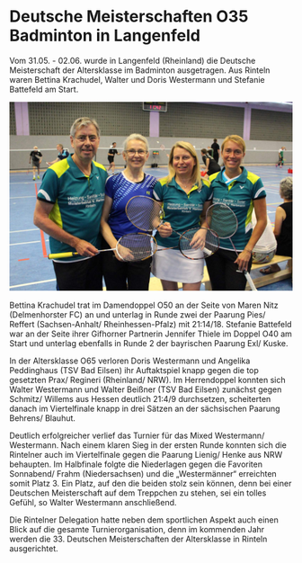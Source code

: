 # Deutsche Meisterschaften O35 Badminton in Langenfeld

Vom 31.05. - 02.06. wurde in Langenfeld (Rheinland) die Deutsche Meisterschaft der Altersklasse im
Badminton ausgetragen. Aus Rinteln waren Bettina Krachudel, Walter und Doris Westermann und
Stefanie Battefeld am Start.

![Deutsche Meisterschaften O35 Badminton in Langenfeld](2019-06-04_dm-o35.jpg)

Bettina Krachudel trat im Damendoppel O50 an der Seite von Maren Nitz (Delmenhorster FC) an und
unterlag in Runde zwei der Paarung Pies/ Reffert (Sachsen-Anhalt/ Rheinhessen-Pfalz) mit 21:14/18.
Stefanie Battefeld war an der Seite ihrer Gifhorner Partnerin Jennifer Thiele im Doppel O40 am Start
und unterlag ebenfalls in Runde 2 der bayrischen Paarung Exl/ Kuske.

In der Altersklasse O65 verloren Doris Westermann und Angelika Peddinghaus (TSV Bad Eilsen) ihr
Auftaktspiel knapp gegen die top gesetzten Prax/ Regineri (Rheinland/ NRW). Im Herrendoppel
konnten sich Walter Westermann und Walter Beißner (TSV Bad Eilsen) zunächst gegen Schmitz/
Willems aus Hessen deutlich 21:4/9 durchsetzen, scheiterten danach im Viertelfinale knapp in drei
Sätzen an der sächsischen Paarung Behrens/ Blauhut.

Deutlich erfolgreicher verlief das Turnier für das Mixed Westermann/ Westermann. Nach einem
klaren Sieg in der ersten Runde konnten sich die Rintelner auch im Viertelfinale gegen die Paarung
Lienig/ Henke aus NRW behaupten. Im Halbfinale folgte die Niederlagen gegen die Favoriten
Sonnabend/ Frahm (Niedersachsen) und die „Westermänner“ erreichten somit Platz 3. Ein Platz, auf
den die beiden stolz sein können, denn bei einer Deutschen Meisterschaft auf dem Treppchen zu
stehen, sei ein tolles Gefühl, so Walter Westermann anschließend.

Die Rintelner Delegation hatte neben dem sportlichen Aspekt auch einen Blick auf die gesamte
Turnierorganisation, denn im kommenden Jahr werden die 33. Deutschen Meisterschaften der
Altersklasse in Rinteln ausgerichtet.